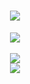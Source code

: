<!-- 动态打字效果 -->
<h1 align="center">
  <a href="">
    <img src="https://readme-typing-svg.herokuapp.com/?lines=console.log(%22Hello%2C%20GU0RORY1!%22);">
  </a>
</h1> 
<!-- 敲代码的图片 -->
<div align="center" ><img order-radius="100px" src="https://cdn.jsdelivr.net/gh/sun0225SUN/photos/images/202108300019556.gif"/></div>
<br>
<div align="center"><img src="https://github-readme-stats.vercel.app/api?username=GU0FORY1" /></div>
<div align="center"><img src="https://cdn.jsdelivr.net/gh/sun0225SUN/sun0225SUN/assets/github-contribution-grid-snake.svg" /></div>

